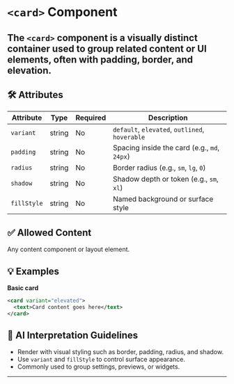 # `<card>` Component

The `<card>` component is a visually distinct container used to group related content or UI elements, often with padding, border, and elevation.
---

## 🛠 Attributes
| Attribute | Type | Required | Description |
|-----------|------|----------|-------------|
| `variant` | string | No | `default`, `elevated`, `outlined`, `hoverable` |
| `padding` | string | No | Spacing inside the card (e.g., `md`, `24px`) |
| `radius` | string | No | Border radius (e.g., `sm`, `lg`, `0`) |
| `shadow` | string | No | Shadow depth or token (e.g., `sm`, `xl`) |
| `fillStyle` | string | No | Named background or surface style |

## ✅ Allowed Content
Any content component or layout element.

## 💡 Examples
**Basic card**
```xml
<card variant="elevated">
  <text>Card content goes here</text>
</card>
```

## 🧩 AI Interpretation Guidelines
- Render with visual styling such as border, padding, radius, and shadow.
- Use `variant` and `fillStyle` to control surface appearance.
- Commonly used to group settings, previews, or widgets.
---